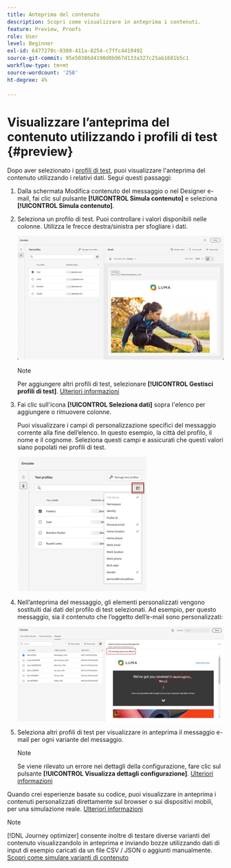 ```yaml
---
title: Anteprima del contenuto
description: Scopri come visualizzare in anteprima i contenuti.
feature: Preview, Proofs
role: User
level: Beginner
exl-id: 6477270c-0309-411a-8254-c7ffc4419492
source-git-commit: 95e50386d4190d0b967d133a327c25ab1681b5c1
workflow-type: tm+mt
source-wordcount: '258'
ht-degree: 4%

---
```


# Visualizzare l’anteprima del contenuto utilizzando i profili di test {#preview}

Dopo aver selezionato i [profili di test](test-profiles.md), puoi visualizzare l&#39;anteprima del contenuto utilizzando i relativi dati. Segui questi passaggi:

1. Dalla schermata Modifica contenuto del messaggio o nel Designer e-mail, fai clic sul pulsante **[!UICONTROL Simula contenuto]** e seleziona **[!UICONTROL Simula contenuto]**.

1. Seleziona un profilo di test. Puoi controllare i valori disponibili nelle colonne. Utilizza le frecce destra/sinistra per sfogliare i dati.

   ![](../email/assets/preview-select-profile.png)

   >[!NOTE]
   >
   >Per aggiungere altri profili di test, selezionare **[!UICONTROL Gestisci profili di test]**. [Ulteriori informazioni](test-profiles.md)

1. Fai clic sull&#39;icona **[!UICONTROL Seleziona dati]** sopra l&#39;elenco per aggiungere o rimuovere colonne.

   Puoi visualizzare i campi di personalizzazione specifici del messaggio corrente alla fine dell’elenco. In questo esempio, la città del profilo, il nome e il cognome. Seleziona questi campi e assicurati che questi valori siano popolati nei profili di test.

   ![](../email/assets/preview-select-data.png)

1. Nell’anteprima del messaggio, gli elementi personalizzati vengono sostituiti dai dati del profilo di test selezionati. Ad esempio, per questo messaggio, sia il contenuto che l’oggetto dell’e-mail sono personalizzati:

   ![](../email/assets/preview-test-profile.png)

1. Seleziona altri profili di test per visualizzare in anteprima il messaggio e-mail per ogni variante del messaggio.

   >[!NOTE]
   >
   >Se viene rilevato un errore nei dettagli della configurazione, fare clic sul pulsante **[!UICONTROL Visualizza dettagli configurazione]**. [Ulteriori informazioni](../email/surface-personalization.md#check-configuration)

Quando crei esperienze basate su codice, puoi visualizzare in anteprima i contenuti personalizzati direttamente sul browser o sui dispositivi mobili, per una simulazione reale. [Ulteriori informazioni](../code-based/test-code-based.md#preview-on-device)

>[!NOTE]
>
>[!DNL Journey optimizer] consente inoltre di testare diverse varianti del contenuto visualizzandolo in anteprima e inviando bozze utilizzando dati di input di esempio caricati da un file CSV / JSON o aggiunti manualmente. [Scopri come simulare varianti di contenuto](../test-approve/simulate-sample-input.md)
